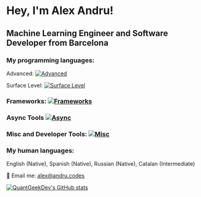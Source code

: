 # Hey, I'm Alex Andru!
## Machine Learning Engineer and Software Developer from Barcelona

### My programming languages: 

Advanced: [![Advanced](https://skillicons.dev/icons?i=python,ts,html,css,js)](https://skillicons.dev)

Surface Level: [![Surface Level](https://skillicons.dev/icons?i=c,php,mysql,dart,cs,lua)](https://skillicons.dev)

### Frameworks: [![Frameworks](https://skillicons.dev/icons?i=pytorch,tensorflow,vite,vitest,jest,react,tailwind,nextjs,deno,bootstrap,flutter,unity,opencv,wordpress)](https://skillicons.dev)

### Async Tools [![Async](https://skillicons.dev/icons?i=figma,xd.git,githubactions,github)](https://skillicons.dev)

### Misc and Developer Tools: [![Misc](https://skillicons.dev/icons?i=redux,docker,aws,gcp,regex,sass,styledcomponents,prisma,netlify,vercel,nodejs,nginx,mongodb,visualstudio,vscode,raspberrypi,postman,postgres,androidstudio)](https://skillicons.dev)

### My human languages: 
English (Native), Spanish (Native), Russian (Native), Catalan (Intermediate)


📨 Email me: alex@andru.codes 

[![QuantGeekDev's GitHub stats](https://github-readme-stats.vercel.app/api?username=quantgeekdev)](https://github.com/anuraghazra/github-readme-stats)
